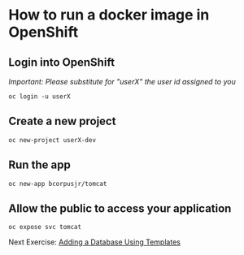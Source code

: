 # How to run a docker image in OpenShift

## Login into OpenShift 

*Important: Please substitute for "userX" the user id assigned to you*

```
oc login -u userX
```

## Create a new project

```
oc new-project userX-dev
```

## Run the app 

```
oc new-app bcorpusjr/tomcat
```

## Allow the public to access your application

```
oc expose svc tomcat
```

Next Exercise: [Adding a Database Using Templates](02_01_adding_a_database_using_templates.md)
